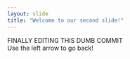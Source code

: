 ```yaml
---
layout: slide
title: "Welcome to our second slide!"
---
```

FINALLY EDITING THIS DUMB COMMIT <br>
Use the left arrow to go back!

